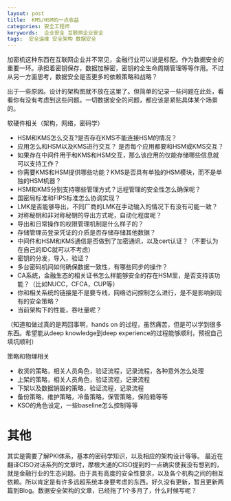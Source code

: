 ```yaml
---
layout: post
title:  KMS/HSM的一点收益
categories: 安全工程师
kerywords:  企业安全 互联网企业安全
tags:  安全运维 安全架构 数据安全
---
```


加密机这种东西在互联网企业并不常见，金融行业可以说是标配。作为数据安全的重要一环。承担着密钥保存，数据加解密，密钥的全生命周期管理等等作用。不过从另一方面思考，数据安全是否更多的依赖策略和战略？

出于一些原因。设计的架构图就不放在这里了。但简单的记录一些问题在此处，看看你有没有考虑到这些问题。一切数据安全的问题，都应该是紧贴具体某个场景的。

软硬件相关（架构，网络，密码学）
* HSM和KMS怎么交互?是否存在KMS不能连接HSM的情况？
* 应用怎么和HSM以及KMS进行交互？ 是否每个应用都要和HSM或KMS交互？
* 如果存在中间件用于和KMS和HSM交互，那么该应用的仅能存储哪些信息就可以支持工作？
* 你需要KMS和HSM提供哪些功能？KMS是否具有单独的HSM模块，而不是单独的HSM机器？
* HSM和KMS分别支持哪些管理方式？远程管理的安全性怎么确保呢？
* 国密局标准和FIPS标准怎么协调实现？
* LMK是否能够导出，不同厂商的LMK在手动输入的情况下有没有可能一致？
* 对称秘钥和非对称秘钥的导出方式呢，自动化程度呢？
* 导出和日常操作的权限管理机制是什么样子的？
* 存储管理员登录凭证的介质是否存储存储其他数据？
* 中间件和HSM和KMS通信是否做到了加密通讯，以及cert认证？（不要认为在自己的IDC就可以不考虑）
* 密钥的分发，导入，验证？
* 多台密码机间如何确保数据一致性，有哪些同步的操作？
* CA系统，金融生态的相关证书怎么样能够安全的存在HSM里，是否支持该功能？（比如NUCC，CFCA，CUP等）
* 你和相关系统的链接是不是要专线，网络访问控制怎么进行，是不是影响到现有的安全策略？
* 当前架构下的性能，吞吐量呢？

（知道和做过真的是两回事啊，hands on 的过程，虽然痛苦，但是可以学到很多东西。希望能从deep knowledge到deep experience的过程能够顺利，预祝自己填坑顺利）

策略和物理相关
* 收货的策略，相关人员角色，验证流程，记录流程，各种意外怎么处理
* 上架的策略，相关人员角色，验证流程，记录流程
* 下架以及数据销毁的策略，验证流程，记录流程
* 备份策略，维护策略，冷备策略，保管策略，保险箱等等
* KSO的角色设定，一些baseline怎么控制等等


# 其他

其实是需要了解PKI体系，基本的密码学知识，以及相应的架构设计等等。 最近在翻译CISO对话系列的文章时，摩根大通的CISO提到的一点确实使我没有想到的，就是金融行业的生态问题。由于具有高度的安全性要求，以及各个机构之间的相互依赖。所以肯定是有许多远超系统本身要考虑的东西。好久没有更新，暂且更新两篇到Blog。数据安全架构的文章，已经拖了1个多月了，什么时候写呢？